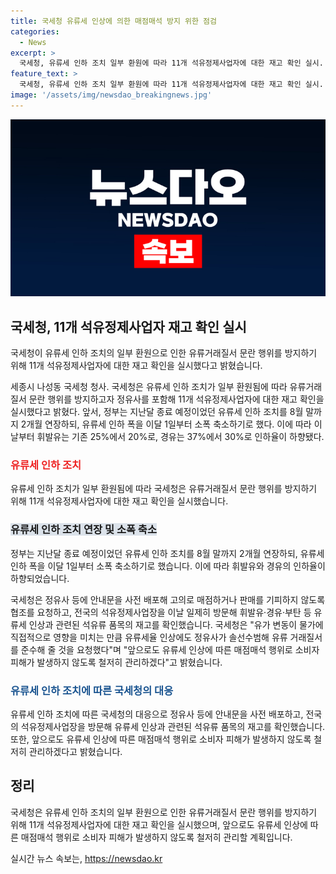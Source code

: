 ```yaml
---
title: 국세청 유류세 인상에 의한 매점매석 방지 위한 점검
categories:
  - News
excerpt: >
  국세청, 유류세 인하 조치 일부 환원에 따라 11개 석유정제사업자에 대한 재고 확인 실시. 유류세 인하 폭 소폭 축소로 인한 유류거래질서 방지 조치. 국세청, 정유사 등에 안내문 배포해 매점매석 행위 방지 요청. 전국 석유정제사업장 방문해 유류세 인상과 관련된 석유류 품목 재고 확인. 국세청, 유류세 인상으로 매점매석 행위로 소비자 피해 방지 위해 단호한 관리 강조. (150자)
feature_text: >
  국세청, 유류세 인하 조치 일부 환원에 따라 11개 석유정제사업자에 대한 재고 확인 실시. 유류세 인하 폭 소폭 축소로 인한 유류거래질서 방지 조치. 국세청, 정유사 등에 안내문 배포해 매점매석 행위 방지 요청. 전국 석유정제사업장 방문해 유류세 인상과 관련된 석유류 품목 재고 확인. 국세청, 유류세 인상으로 매점매석 행위로 소비자 피해 방지 위해 단호한 관리 강조. (150자)
image: '/assets/img/newsdao_breakingnews.jpg'
---
```


<p><img src="/assets/img/newsdao_breakingnews.jpg" alt="cryptoinkorea 속보" /></p>

<h2 data-ke-size="size26">국세청, 11개 석유정제사업자 재고 확인 실시</h2>

<p>국세청이 유류세 인하 조치의 일부 환원으로 인한 유류거래질서 문란 행위를 방지하기 위해 11개 석유정제사업자에 대한 재고 확인을 실시했다고 밝혔습니다.</p>

<p data-ke-size="size16">세종시 나성동 국세청 청사. 국세청은 유류세 인하 조치가 일부 환원됨에 따라 유류거래질서 문란 행위를 방지하고자 정유사를 포함해 11개 석유정제사업자에 대한 재고 확인을 실시했다고 밝혔다. 앞서, 정부는 지난달 종료 예정이었던 유류세 인하 조치를 8월 말까지 2개월 연장하되, 유류세 인하 폭을 이달 1일부터 소폭 축소하기로 했다. 이에 따라 이날부터 휘발유는 기존 25%에서 20%로, 경유는 37%에서 30%로 인하율이 하향됐다.</p>

<h3><b><span style="color: #ee2323;">유류세 인하 조치</span></b></h3>

<p>유류세 인하 조치가 일부 환원됨에 따라 국세청은 유류거래질서 문란 행위를 방지하기 위해 11개 석유정제사업자에 대한 재고 확인을 실시했습니다.</p>

<h3><b><span style="background-color: #21538527;">유류세 인하 조치 연장 및 소폭 축소</span></b></h3>

<p>정부는 지난달 종료 예정이었던 유류세 인하 조치를 8월 말까지 2개월 연장하되, 유류세 인하 폭을 이달 1일부터 소폭 축소하기로 했습니다. 이에 따라 휘발유와 경유의 인하율이 하향되었습니다. </p>

<p>국세청은 정유사 등에 안내문을 사전 배포해 고의로 매점하거나 판매를 기피하지 않도록 협조를 요청하고, 전국의 석유정제사업장을 이날 일제히 방문해 휘발유·경유·부탄 등 유류세 인상과 관련된 석유류 품목의 재고를 확인했습니다. 국세청은 "유가 변동이 물가에 직접적으로 영향을 미치는 만큼 유류세율 인상에도 정유사가 솔선수범해 유류 거래질서를 준수해 줄 것을 요청했다"며 "앞으로도 유류세 인상에 따른 매점매석 행위로 소비자 피해가 발생하지 않도록 철저히 관리하겠다"고 밝혔습니다. </p>

<h3><b><span style="color: #1a5490;">유류세 인하 조치에 따른 국세청의 대응</span></b></h3>

<p>유류세 인하 조치에 따른 국세청의 대응으로 정유사 등에 안내문을 사전 배포하고, 전국의 석유정제사업장을 방문해 유류세 인상과 관련된 석유류 품목의 재고를 확인했습니다. 또한, 앞으로도 유류세 인상에 따른 매점매석 행위로 소비자 피해가 발생하지 않도록 철저히 관리하겠다고 밝혔습니다.</p>

<h2 data-ke-size="size26">정리</h2>

<p>국세청은 유류세 인하 조치의 일부 환원으로 인한 유류거래질서 문란 행위를 방지하기 위해 11개 석유정제사업자에 대한 재고 확인을 실시했으며, 앞으로도 유류세 인상에 따른 매점매석 행위로 소비자 피해가 발생하지 않도록 철저히 관리할 계획입니다.</p>
실시간 뉴스 속보는, <a href="https://newsdao.kr" rel="dofollow">https://newsdao.kr</a>


